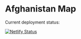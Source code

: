 # Afghanistan Map


Current deployment status: 

[![Netlify Status](https://api.netlify.com/api/v1/badges/820193a0-a374-4af9-a164-9260a7133036/deploy-status)](https://app.netlify.com/sites/taliban-healthecon21/deploys)
